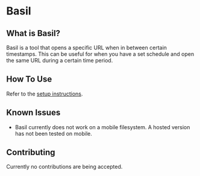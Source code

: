 # Basil

## What is Basil?

Basil is a tool that opens a specific URL when in between certain timestamps. This can be useful for when you have a set schedule and open the same URL during a certain time period.

## How To Use

Refer to the [setup instructions](docs/SETUP.md).

## Known Issues

- Basil currently does not work on a mobile filesystem. A hosted version has not been tested on mobile.

## Contributing

Currently no contributions are being accepted.
